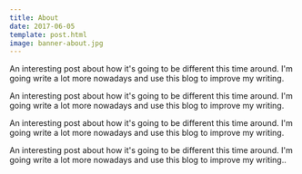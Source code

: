 ```yaml
---
title: About
date: 2017-06-05
template: post.html
image: banner-about.jpg
---
```


An interesting post about how it's going to be different this time around. I'm going write a lot more nowadays and use this blog to improve my writing.

An interesting post about how it's going to be different this time around. I'm going write a lot more nowadays and use this blog to improve my writing.

An interesting post about how it's going to be different this time around. I'm going write a lot more nowadays and use this blog to improve my writing.

An interesting post about how it's going to be different this time around. I'm going write a lot more nowadays and use this blog to improve my writing..